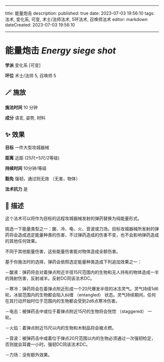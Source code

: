 
---
title: 能量炮击
description: 
published: true
date: 2023-07-03 19:56:10
tags: 法术, 变化系, 可变, 术士/法师法术, 5环法术, 召唤师法术
editor: markdown
dateCreated: 2023-07-03 19:56:10

---

# **能量炮击** *Energy siege shot*

**学派** 变化系 \[可变\] 

**环位** 术士/法师 5, 召唤师 5

## 🪄 施放

**施法时间** 10 分钟

**成分** 语言, 姿势, 材料

## ✨ 效果 

**目标** 一件大型攻城器械 

**距离** 近距 (25尺+5尺/2等级)  

**持续时间** 10分钟/等级 

**豁免** 强韧，通过则无效 （无害，物体）

**法术抗力** 是

## 📖 描述

这个法术可以将作为目标的远程攻城器械发射的弹药替换为纯能量形式。

挑选一下能量类型之一：酸、冷、电、火、音波或力场。目标攻城器械所发射的弹药将会造成选定能量种类的伤害，不过弹药造成的伤害不变，也不会影响弹药造成的其他任何效果。

不同于其他能量伤害，这些能量伤害能对物体造成全额伤害。

基于你施法时的选择，弹药会依照选定能量种类造成下列追加效果之一：

－酸液：弹药将会对着弹点附近半径15尺范围内的生物和无人持有的物体造成一半的溅射伤害，反射减半。反射DC同该法术DC。

－寒冷：弹药将会在着弹点附近形成一个20尺爆发半径的冰冻灵气。灵气持续1d6轮。冰层范围内的生物都会陷入纠缠 （entangled） 状态。灵气持续期间，任何在其行动开始时位于范围内的生物都会受到2d6点寒冷伤害。

－电击：被弹药击中或位于着弹点附近15尺的生物将会恍惚 （staggered） 一轮。

－火焰：着弹点附近15尺以内的生物和木制品将会被点燃。

－音波：被弹药击中或着位于弹点20尺范围以内的生物必须通过一次强韧检定，否则就会耳聋一小时。强韧DC同该法术DC。

－力场：没有额外效果。
    